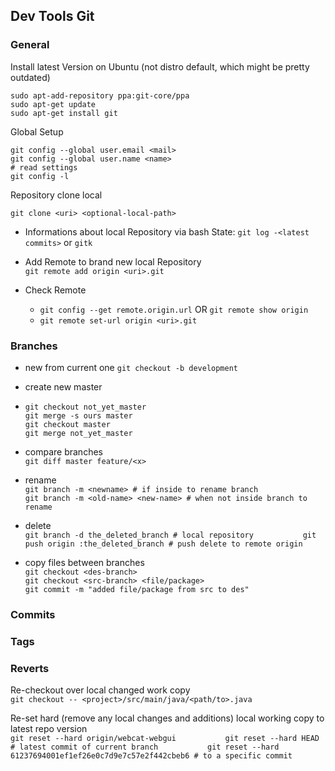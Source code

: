 ## Dev Tools Git

### General

Install latest Version on Ubuntu \(not distro default, which might be pretty outdated\)

```
sudo apt-add-repository ppa:git-core/ppa
sudo apt-get update
sudo apt-get install git
```

Global Setup

```
git config --global user.email <mail>
git config --global user.name <name>
# read settings
git config -l
```

Repository clone local

```
git clone <uri> <optional-local-path>
```

* Informations about local Repository via bash State: `git log -<latest commits>` or `gitk`
* Add Remote to brand new local Repository  
  `git remote add origin <uri>.git`

* Check Remote

  * `git config --get remote.origin.url` OR `git remote show origin`
  * `git remote set-url origin <uri>.git`

### Branches

* new from current one
  `git checkout -b development`
* create new master

* ```
  git checkout not_yet_master
  git merge -s ours master
  git checkout master
  git merge not_yet_master
  ```
* compare branches  
  `git diff master feature/<x>`

* rename  
  `git branch -m <newname> # if inside to rename branch                
   git branch -m <old-name> <new-name> # when not inside branch to rename`

* delete  
  `git branch -d the_deleted_branch # local repository          
   git push origin :the_deleted_branch # push delete to remote origin`

* copy files between branches  
  `git checkout <des-branch>`  
  `git checkout <src-branch> <file/package>`  
  `git commit -m "added file/package from src to des"`

### Commits

### Tags

### Reverts

Re-checkout over local changed work copy  
`git checkout -- <project>/src/main/java/<path/to>.java`

Re-set hard \(remove any local changes and additions\) local working copy to latest repo version  
`git reset --hard origin/webcat-webgui          
 git reset --hard HEAD # latest commit of current branch          
 git reset --hard 61237694001ef1ef26e0c7d9e7c57e2f442cbeb6 # to a specific commit`


